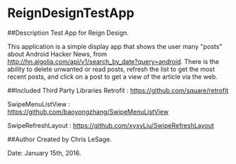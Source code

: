 # ReignDesignTestApp

##Description
Test App for Reign Design. 

This application is a simple display app
that shows the user many "posts" about Android Hacker News, from
http://hn.algolia.com/api/v1/search_by_date?query=android. There is the ability
to delete unwanted or read posts, refresh the list to get the most recent
posts, and click on a post to get a view of the article via the web.

##Included Third Party Libraries
  Retrofit : https://github.com/square/retrofit
  
  SwipeMenuListView : https://github.com/baoyongzhang/SwipeMenuListView
  
  SwipeRefreshLayout : https://github.com/xyxyLiu/SwipeRefreshLayout

##Author
  Created by Chris LeSage.
  
  Date: January 15th, 2016.

